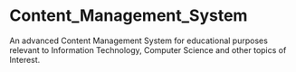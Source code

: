 # Content_Management_System
An advanced Content Management System for educational purposes relevant to Information Technology, Computer Science and other topics of Interest.
